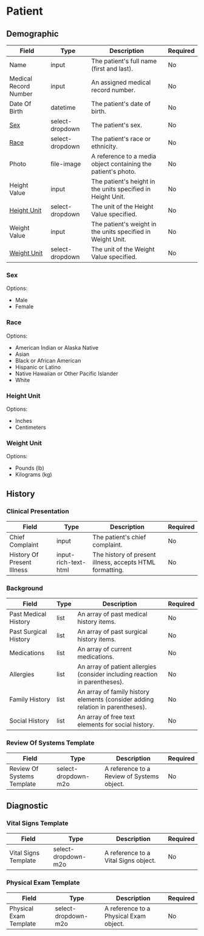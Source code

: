 # Patient

## Demographic

| Field | Type | Description | Required |
| --- | --- | --- | --- |
| Name | input | The patient's full name (first and last). | No |
| Medical Record Number | input | An assigned medical record number. | No |
| Date Of Birth | datetime | The patient's date of birth. | No |
| [Sex](#sex) | select-dropdown | The patient's sex. | No |
| [Race](#race) | select-dropdown | The patient's race or ethnicity. | No |
| Photo | file-image | A reference to a media object containing the patient's photo. | No |
| Height Value | input | The patient's height in the units specified in Height Unit. | No |
| [Height Unit](#height_unit) | select-dropdown | The unit of the Height Value specified. | No |
| Weight Value | input | The patient's weight in the units specified in Weight Unit. | No |
| [Weight Unit](#weight_unit) | select-dropdown | The unit of the Weight Value specified. | No |

### Sex

Options:

- Male
- Female

### Race

Options:

- American Indian or Alaska Native
- Asian
- Black or African American
- Hispanic or Latino
- Native Hawaiian or Other Pacific Islander
- White

### Height Unit

Options:

- Inches
- Centimeters

### Weight Unit

Options:

- Pounds (lb)
- Kilograms (kg)

## History

### Clinical Presentation

| Field | Type | Description | Required |
| --- | --- | --- | --- |
| Chief Complaint | input | The patient's chief complaint. | No |
| History Of Present Illness | input-rich-text-html | The history of present illness, accepts HTML formatting. | No |

### Background

| Field | Type | Description | Required |
| --- | --- | --- | --- |
| Past Medical History | list | An array of past medical history items.  | No |
| Past Surgical History | list | An array of past surgical history items.  | No |
| Medications | list | An array of current medications. | No |
| Allergies | list | An array of patient allergies (consider including reaction in parentheses). | No |
| Family History | list | An array of family history elements (consider adding relation in parentheses). | No |
| Social History | list | An array of free text elements for social history. | No |

### Review Of Systems Template

| Field | Type | Description | Required |
| --- | --- | --- | --- |
| Review Of Systems Template | select-dropdown-m2o | A reference to a Review of Systems object. | No |

## Diagnostic

### Vital Signs Template

| Field | Type | Description | Required |
| --- | --- | --- | --- |
| Vital Signs Template | select-dropdown-m2o | A reference to a Vital Signs object. | No |

### Physical Exam Template

| Field | Type | Description | Required |
| --- | --- | --- | --- |
| Physical Exam Template | select-dropdown-m2o | A reference to a Physical Exam object. | No |

